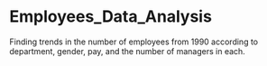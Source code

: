 # Employees_Data_Analysis

Finding trends in the number of employees from 1990 according to department, gender, pay, and the number of managers in each.
